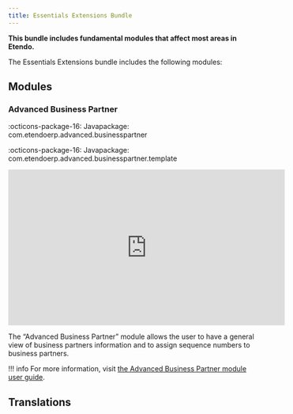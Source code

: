 ```yaml
---
title: Essentials Extensions Bundle
---
```

**This bundle includes fundamental modules that affect most areas in Etendo.**

The Essentials Extensions bundle includes the following modules:

## Modules
### Advanced Business Partner

:octicons-package-16: Javapackage: com.etendoerp.advanced.businesspartner

:octicons-package-16: Javapackage: com.etendoerp.advanced.businesspartner.template

<iframe width="560" height="315" src="https://www.youtube.com/embed/sRvQCM8xZE0" title="YouTube video player" frameborder="0" allow="accelerometer; autoplay; clipboard-write; encrypted-media; gyroscope; picture-in-picture; web-share" allowfullscreen></iframe>

The “Advanced Business Partner” module allows the user to have a general view of business partners information and to assign sequence numbers to business partners.

!!! info
    For more information, visit [the Advanced Business Partner module user guide](/products/etendo-classic/optional-features/bundles/essentials-extensions/advanced-business-partner).

## Translations


